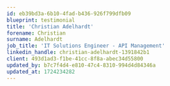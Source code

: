 ```yaml
---
id: eb39bd3a-6b10-4fad-b436-926f799dfb09
blueprint: testimonial
title: 'Christian Adelhardt'
forename: Christian
surname: Adelhardt
job_title: 'IT Solutions Engineer - API Management'
linkedin_handle: christian-adelhardt-1391842b1
client: 493d1ad3-f1be-41cc-8f8a-abec34d55800
updated_by: b7c7f4d4-e810-47c4-8310-994d4d84346a
updated_at: 1724234282
---
```

